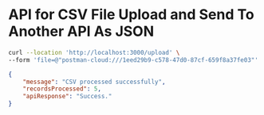 # API for CSV File Upload and Send To Another API As JSON

```bash
curl --location 'http://localhost:3000/upload' \
--form 'file=@"postman-cloud:///1eed29b9-c578-47d0-87cf-659f8a37fe03"'
```

```json
{
    "message": "CSV processed successfully",
    "recordsProcessed": 5,
    "apiResponse": "Success."
}
```